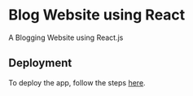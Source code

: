 # Blog Website using React

A Blogging Website using React.js


## Deployment

To deploy the app, follow the steps [here](https://create-react-app.dev/docs/deployment/#github-pages).

<!-- For live demo of my app hosted at github pages go to the [link](https://singhkailash9.github.io/). -->
